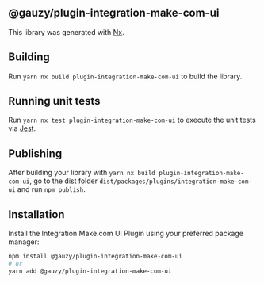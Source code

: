 ## @gauzy/plugin-integration-make-com-ui

This library was generated with [Nx](https://nx.dev).

## Building

Run `yarn nx build plugin-integration-make-com-ui` to build the library.

## Running unit tests

Run `yarn nx test plugin-integration-make-com-ui` to execute the unit tests via [Jest](https://jestjs.io).

## Publishing

After building your library with `yarn nx build plugin-integration-make-com-ui`,
go to the dist folder `dist/packages/plugins/integration-make-com-ui`
and run `npm publish`.

## Installation

Install the Integration Make.com UI Plugin using your preferred package manager:

```bash
npm install @gauzy/plugin-integration-make-com-ui
# or
yarn add @gauzy/plugin-integration-make-com-ui
```
